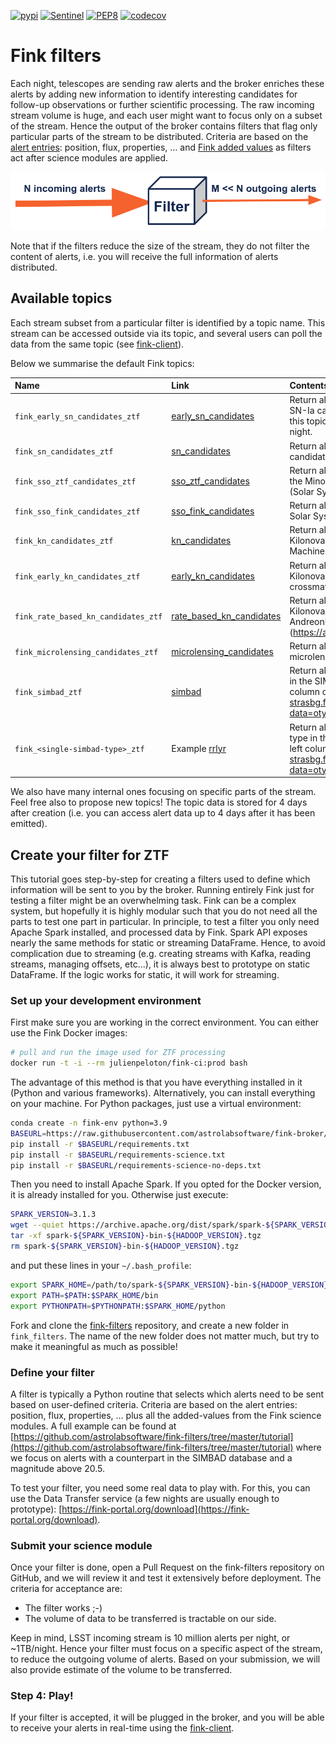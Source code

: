 [![pypi](https://img.shields.io/pypi/v/fink-filters.svg)](https://pypi.python.org/pypi/fink-filters)
[![Sentinel](https://github.com/astrolabsoftware/fink-filters/workflows/Sentinel/badge.svg)](https://github.com/astrolabsoftware/fink-filters/actions?query=workflow%3ASentinel)
[![PEP8](https://github.com/astrolabsoftware/fink-filters/workflows/PEP8/badge.svg)](https://github.com/astrolabsoftware/fink-filters/actions?query=workflow%3APEP8)
[![codecov](https://codecov.io/gh/astrolabsoftware/fink-filters/branch/master/graph/badge.svg)](https://codecov.io/gh/astrolabsoftware/fink-filters)

# Fink filters

Each night, telescopes are sending raw alerts and the broker enriches these alerts by adding new information to identify interesting candidates for follow-up observations or further scientific processing. The raw incoming stream volume is huge, and each user might want to focus only on a subset of the stream. Hence the output of the broker contains filters that flag only particular parts of the stream to be distributed. Criteria are based on the [alert entries](https://zwickytransientfacility.github.io/ztf-avro-alert/schema.html): position, flux, properties, ... and [Fink added values](../science/added_values.md) as filters act after science modules are applied.


![Screenshot](../img/fink-filters.png)

Note that if the filters reduce the size of the stream, they do not filter the content of alerts, i.e. you will receive the full information of alerts distributed.

## Available topics

Each stream subset from a particular filter is identified by a topic name. This stream can be accessed outside via its topic, and several users can poll the data from the same topic (see [fink-client](https://github.com/astrolabsoftware/fink-client)).

Below we summarise the default Fink topics:

| Name | Link | Contents | Status |
|:--------|:-------|:--------|:--------|
| `fink_early_sn_candidates_ztf` | [early_sn_candidates](https://github.com/astrolabsoftware/fink-filters/blob/master/fink_filters/filter_early_sn_candidates/filter.py) | Return alerts considered as Early SN-Ia candidates. The data from this topic is pushed to TNS every night. | deployed |
| `fink_sn_candidates_ztf` | [sn_candidates](https://github.com/astrolabsoftware/fink-filters/blob/master/fink_filters/filter_sn_candidates/filter.py) | Return alerts considered as SN candidates | deployed |
| `fink_sso_ztf_candidates_ztf` | [sso_ztf_candidates](https://github.com/astrolabsoftware/fink-filters/blob/master/fink_filters/filter_sso_ztf_candidates/filter.py) | Return alerts with a counterpart in the Minor Planet Center database (Solar System Objects) | deployed |
| `fink_sso_fink_candidates_ztf` | [sso_fink_candidates](https://github.com/astrolabsoftware/fink-filters/blob/master/fink_filters/filter_fink_ztf_candidates/filter.py) | Return alerts considered as new Solar System Object candidates | deployed |
| `fink_kn_candidates_ztf` | [kn_candidates](https://github.com/astrolabsoftware/fink-filters/blob/master/fink_filters/filter_kn_candidates/filter.py) | Return alerts considered as Kilonova candidates based on Machine Learning | deployed |
| `fink_early_kn_candidates_ztf` | [early_kn_candidates](https://github.com/astrolabsoftware/fink-filters/blob/master/fink_filters/filter_early_kn_candidates/filter.py) | Return alerts considered as Kilonova candidates based on crossmatch and property cuts | deployed |
| `fink_rate_based_kn_candidates_ztf` | [rate_based_kn_candidates](https://github.com/astrolabsoftware/fink-filters/blob/master/fink_filters/filter_rate_based_kn_candidates/filter.py) | Return alerts considered as Kilonova candidates following Andreoni et al. 2021 (https://arxiv.org/abs/2104.06352) | deployed |
| `fink_microlensing_candidates_ztf` | [microlensing_candidates](https://github.com/astrolabsoftware/fink-filters/blob/master/fink_filters/filter_microlensing_candidates/filter.py) | Return alerts considered as microlensing candidates | deployed |
| `fink_simbad_ztf` | [simbad](https://github.com/astrolabsoftware/fink-filters/blob/master/fink_filters/filter_simbad_candidates/filter.py) | Return all alerts with a counterpart in the SIMBAD database. See left column of http://simbad.u-strasbg.fr/simbad/sim-display?data=otypes for more information | available on demand |
| `fink_<single-simbad-type>_ztf` | Example [rrlyr](https://github.com/astrolabsoftware/fink-filters/blob/master/fink_filters/filter_rrlyr/filter.py) | Return alerts matching one specific type in the SIMBAD database. See left column of http://simbad.u-strasbg.fr/simbad/sim-display?data=otypes for more information | available on demand |

We also have many internal ones focusing on specific parts of the stream. Feel free also to propose new topics! The topic data is stored for 4 days after creation (i.e. you can access alert data up to 4 days after it has been emitted).

## Create your filter for ZTF

This tutorial goes step-by-step for creating a filters used to define which information will be sent to you by the broker. Running entirely Fink just for testing a filter might be an overwhelming task. Fink can be a complex system, but hopefully it is highly modular such that you do not need all the parts to test one part in particular. In principle, to test a filter you only need Apache Spark installed, and processed data by Fink. Spark API exposes nearly the same methods for static or streaming DataFrame. Hence, to avoid complication due to streaming (e.g. creating streams with Kafka, reading streams, managing offsets, etc...), it is always best to prototype on static DataFrame. If the logic works for static, it will work for streaming.

### Set up your development environment

First make sure you are working in the correct environment. You can either use the Fink Docker images:

```bash
# pull and run the image used for ZTF processing
docker run -t -i --rm julienpeloton/fink-ci:prod bash
```

The advantage of this method is that you have everything installed in it (Python and various frameworks). Alternatively, you can install everything on your machine. For Python packages, just use a virtual environment:

```bash
conda create -n fink-env python=3.9
BASEURL=https://raw.githubusercontent.com/astrolabsoftware/fink-broker/master/deps
pip install -r $BASEURL/requirements.txt
pip install -r $BASEURL/requirements-science.txt
pip install -r $BASEURL/requirements-science-no-deps.txt
```

Then you need to install Apache Spark. If you opted for the Docker version, it is already installed for you. Otherwise just execute:

```bash
SPARK_VERSION=3.1.3
wget --quiet https://archive.apache.org/dist/spark/spark-${SPARK_VERSION}/spark-${SPARK_VERSION}-bin-${HADOOP_VERSION}.tgz
tar -xf spark-${SPARK_VERSION}-bin-${HADOOP_VERSION}.tgz
rm spark-${SPARK_VERSION}-bin-${HADOOP_VERSION}.tgz
```

and put these lines in your `~/.bash_profile`:

```bash
export SPARK_HOME=/path/to/spark-${SPARK_VERSION}-bin-${HADOOP_VERSION}
export PATH=$PATH:$SPARK_HOME/bin
export PYTHONPATH=$PYTHONPATH:$SPARK_HOME/python
```

Fork and clone the [fink-filters](https://github.com/astrolabsoftware/fink-filters) repository, and create a new folder in `fink_filters`. The name of the new folder does not matter much, but try to make it meaningful as much as possible!

### Define your filter

A filter is typically a Python routine that selects which alerts need to be sent based on user-defined criteria. Criteria are based on the alert entries: position, flux, properties, ... plus all the added-values from the Fink science modules. A full example can be found at [https://github.com/astrolabsoftware/fink-filters/tree/master/tutorial](https://github.com/astrolabsoftware/fink-filters/tree/master/tutorial) where we focus on alerts with a counterpart in the SIMBAD database and a magnitude above 20.5.

To test your filter, you need some real data to play with. For this, you can use the Data Transfer service (a few nights are usually enough to prototype): [https://fink-portal.org/download](https://fink-portal.org/download).

### Submit your science module

Once your filter is done, open a Pull Request on the fink-filters repository on GitHub, and we will review it and test it extensively before deployment. The criteria for acceptance are:

- The filter works ;-)
- The volume of data to be transferred is tractable on our side.

Keep in mind, LSST incoming stream is 10 million alerts per night, or ~1TB/night. Hence your filter must focus on a specific aspect of the stream, to reduce the outgoing volume of alerts. Based on your submission, we will also provide estimate of the volume to be transferred.

### Step 4: Play!

If your filter is accepted, it will be plugged in the broker, and you will be able to receive your alerts in real-time using the [fink-client](https://github.com/astrolabsoftware/fink-client).
